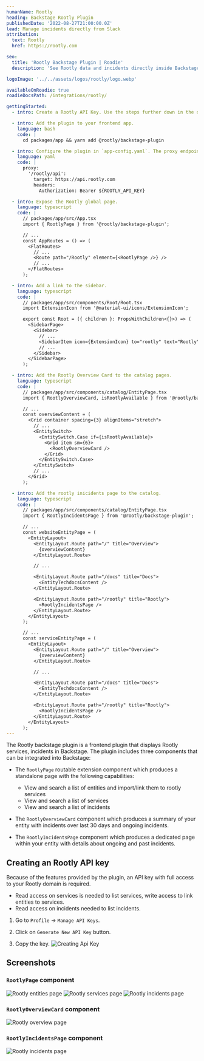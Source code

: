 ```yaml
---
humanName: Rootly
heading: Backstage Rootly Plugin
publishedDate: '2022-08-27T21:00:00.0Z'
lead: Manage incidents directly from Slack
attribution:
  text: Rootly
  href: https://rootly.com

seo:
  title: 'Rootly Backstage Plugin | Roadie'
  description: 'See Rootly data and incidents directly inside Backstage.'

logoImage: '../../assets/logos/rootly/logo.webp'

availableOnRoadie: true
roadieDocsPath: /integrations/rootly/

gettingStarted:
  - intro: Create a Rootly API Key. Use the steps further down in the document to do this.

  - intro: Add the plugin to your frontend app.
    language: bash
    code: |
      cd packages/app && yarn add @rootly/backstage-plugin

  - intro: Configure the plugin in `app-config.yaml`. The proxy endpoint described below will allow the frontend to authenticate with Rootly without exposing your API key to users.
    language: yaml
    code: |
      proxy:
        '/rootly/api':
          target: https://api.rootly.com
          headers:
            Authorization: Bearer ${ROOTLY_API_KEY}

  - intro: Expose the Rootly global page.
    language: typescript
    code: |
      // packages/app/src/App.tsx
      import { RootlyPage } from '@rootly/backstage-plugin';

      // ...
      const AppRoutes = () => (
        <FlatRoutes>
          // ...
          <Route path="/Rootly" element={<RootlyPage />} />
          // ...
        </FlatRoutes>
      );

  - intro: Add a link to the sidebar.
    language: typescript
    code: |
      // packages/app/src/components/Root/Root.tsx
      import ExtensionIcon from '@material-ui/icons/ExtensionIcon';

      export const Root = ({ children }: PropsWithChildren<{}>) => (
        <SidebarPage>
          <Sidebar>
            // ...
            <SidebarItem icon={ExtensionIcon} to="rootly" text="Rootly" />
            // ...
          </Sidebar>
        </SidebarPage>
      );

  - intro: Add the Rootly Overview Card to the catalog pages.
    language: typescript
    code: |
      // packages/app/src/components/catalog/EntityPage.tsx
      import { RootlyOverviewCard, isRootlyAvailable } from '@rootly/backstage-plugin';

      // ...
      const overviewContent = (
        <Grid container spacing={3} alignItems="stretch">
          // ...
          <EntitySwitch>
            <EntitySwitch.Case if={isRootlyAvailable}>
              <Grid item sm={6}>
                <RootlyOverviewCard />
              </Grid>
            </EntitySwitch.Case>
          </EntitySwitch>
          // ...
        </Grid>
      );

  - intro: Add the rootly inicidents page to the catalog.
    language: typescript
    code: |
      // packages/app/src/components/catalog/EntityPage.tsx
      import { RootlyIncidentsPage } from '@rootly/backstage-plugin';

      // ...
      const websiteEntityPage = (
        <EntityLayout>
          <EntityLayout.Route path="/" title="Overview">
            {overviewContent}
          </EntityLayout.Route>

          // ...

          <EntityLayout.Route path="/docs" title="Docs">
            <EntityTechdocsContent />
          </EntityLayout.Route>

          <EntityLayout.Route path="/rootly" title="Rootly">
            <RootlyIncidentsPage />
          </EntityLayout.Route>
        </EntityLayout>
      );

      // ...
      const serviceEntityPage = (
        <EntityLayout>
          <EntityLayout.Route path="/" title="Overview">
            {overviewContent}
          </EntityLayout.Route>

          // ...

          <EntityLayout.Route path="/docs" title="Docs">
            <EntityTechdocsContent />
          </EntityLayout.Route>

          <EntityLayout.Route path="/rootly" title="Rootly">
            <RootlyIncidentsPage />
          </EntityLayout.Route>
        </EntityLayout>
      );
---
```


The Rootly backstage plugin is a frontend plugin that displays Rootly services, incidents in Backstage. The plugin includes three components that can be integrated into Backstage:

- The `RootlyPage` routable extension component which produces a standalone page with the following capabilities:
  - View and search a list of entities and import/link them to rootly services
  - View and search a list of services
  - View and search a list of incidents

- The `RootlyOverviewCard` component which produces a summary of your entity with incidents over last 30 days and ongoing incidents.

- The `RootlyIncidentsPage` component which produces a dedicated page within your entity with details about ongoing and past incidents.

## Creating an Rootly API key

Because of the features provided by the plugin, an API key with full access to your Rootly domain is required.
- Read access on services is needed to list services, write access to link entities to services.
- Read access on incidents needed to list incidents.

1. Go to `Profile` -> `Manage API Keys`.

2. Click on `Generate New API Key` button.

3. Copy the key. ![Creating Api Key](./rootly-creating-api-key.webp)


## Screenshots

### `RootlyPage` component

![Rootly entities page](./rootly-entities-page.webp)
![Rootly services page](./rootly-services-page.webp)
![Rootly incidents page](./rootly-incidents-page.webp)

### `RootlyOverviewCard` component

![Rootly overview page](./rootly-entity-overview.webp)

### `RootlyIncidentsPage` component

![Rootly incidents page](./rootly-entity-incidents.webp)

